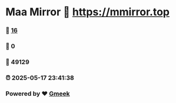 # Maa Mirror :link: https://mmirror.top 
### :page_facing_up: [16](https://mmirror.top/tag.html) 
### :speech_balloon: 0 
### :hibiscus: 49129 
### :alarm_clock: 2025-05-17 23:41:38 
### Powered by :heart: [Gmeek](https://github.com/Meekdai/Gmeek)
